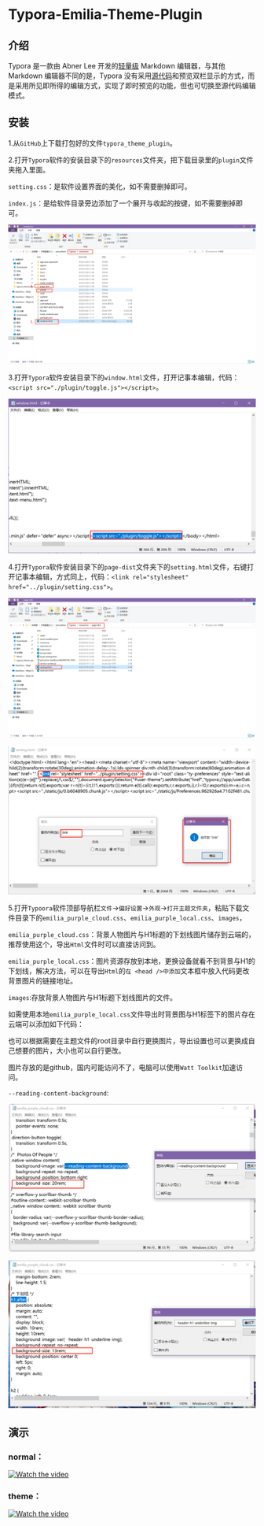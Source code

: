 # Typora-Emilia-Theme-Plugin

## 介绍

Typora 是一款由 Abner Lee 开发的[轻量级](https://baike.baidu.com/item/轻量级/10002835?fromModule=lemma_inlink) Markdown 编辑器，与其他 Markdown 编辑器不同的是，Typora 没有采用[源代码](https://baike.baidu.com/item/源代码/3969?fromModule=lemma_inlink)和预览双栏显示的方式，而是采用所见即所得的编辑方式，实现了即时预览的功能，但也可切换至源代码编辑模式。

## 安装

1.从`GitHub`上下载打包好的文件`typora_theme_plugin`。

2.打开`Typora`软件的安装目录下的`resources`文件夹，把下载目录里的`plugin`文件夹拖入里面。

`setting.css`：是软件设置界面的美化，如不需要删掉即可。

`index.js`：是给软件目录旁边添加了一个展开与收起的按键，如不需要删掉即可。

![typora-introduction](./markdown_images/typora-introduction.png)

3.打开`Typora`软件安装目录下的`window.html`文件，打开记事本编辑，代码：`<script src="./plugin/toggle.js"></script>`。

![typora_siderbar_button-text](./markdown_images/typora_siderbar_button.png)

4.打开`Typora`软件安装目录下的`page-dist`文件夹下的`setting.html`文件，右键打开记事本编辑，方式同上，代码：`<link rel="stylesheet" href="../plugin/setting.css">`。

![typora-introduction_1](./markdown_images/typora-introduction_1.png)

![typora_setting](./markdown_images/typora_setting.png)

5.打开`Typoora`软件顶部导航栏`文件`→`偏好设置`→`外观`→`打开主题文件夹`，粘贴下载文件目录下的`emilia_purple_cloud.css`、`emilia_purple_local.css`、`images`，

`emilia_purple_cloud.css`：背景人物图片与H1标题的下划线图片储存到云端的，推荐使用这个，导出`Html`文件时可以直接访问到。

`emilia_purple_local.css`：图片资源存放到本地，更换设备就看不到背景与H1的下划线，解决方法，可以在导出`Html`的`在 <head />中添加`文本框中放入代码更改背景图片的链接地址。

`images`:存放背景人物图片与H1标题下划线图片的文件。

如需使用本地`emilia_purple_local.css`文件导出时背景图与H1标签下的图片存在云端可以添加如下代码：

<script>
    document.documentElement.style.setProperty(
        "--header-h1-underline-img",
        "url('https://lyidle.github.io/typora_theme_plugin/images/typora_header-mark.png')"
      );
document.documentElement.style.setProperty(
    "--reading-content-background",
    "url('https://lyidle.github.io/typora_theme_plugin/images/430px-爱蜜莉雅.png')"
  );
</script>

也可以根据需要在主题文件的root目录中自行更换图片，导出设置也可以更换成自己想要的图片，大小也可以自行更改。

图片存放的是github，国内可能访问不了，电脑可以使用`Watt Toolkit`加速访问。

`--reading-content-background`:

![background_image_size](./markdown_images/background_image_size.png)



![typora_H1_titleSize](./markdown_images/typora_H1_titleSize.png)

## 演示

### normal：

[![Watch the video]()](https://lyidle.github.io/typora_theme_plugin/video/typora_normal.mp4)

### theme：

[![Watch the video]()](https://lyidle.github.io/typora_theme_plugin/video/typora_theme.mp4)



